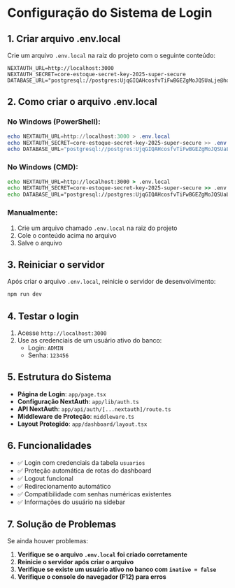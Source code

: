 # Configuração do Sistema de Login

## 1. Criar arquivo .env.local

Crie um arquivo `.env.local` na raiz do projeto com o seguinte conteúdo:

```env
NEXTAUTH_URL=http://localhost:3000
NEXTAUTH_SECRET=core-estoque-secret-key-2025-super-secure
DATABASE_URL="postgresql://postgres:UjqGIQAHcosfvTiFwBGEZgMoJQSUaLje@hopper.proxy.rlwy.net:54004/railway"
```

## 2. Como criar o arquivo .env.local

### No Windows (PowerShell):
```powershell
echo NEXTAUTH_URL=http://localhost:3000 > .env.local
echo NEXTAUTH_SECRET=core-estoque-secret-key-2025-super-secure >> .env.local
echo DATABASE_URL="postgresql://postgres:UjqGIQAHcosfvTiFwBGEZgMoJQSUaLje@hopper.proxy.rlwy.net:54004/railway" >> .env.local
```

### No Windows (CMD):
```cmd
echo NEXTAUTH_URL=http://localhost:3000 > .env.local
echo NEXTAUTH_SECRET=core-estoque-secret-key-2025-super-secure >> .env.local
echo DATABASE_URL="postgresql://postgres:UjqGIQAHcosfvTiFwBGEZgMoJQSUaLje@hopper.proxy.rlwy.net:54004/railway" >> .env.local
```

### Manualmente:
1. Crie um arquivo chamado `.env.local` na raiz do projeto
2. Cole o conteúdo acima no arquivo
3. Salve o arquivo

## 3. Reiniciar o servidor

Após criar o arquivo `.env.local`, reinicie o servidor de desenvolvimento:

```bash
npm run dev
```

## 4. Testar o login

1. Acesse `http://localhost:3000`
2. Use as credenciais de um usuário ativo do banco:
   - Login: `ADMIN`
   - Senha: `123456`

## 5. Estrutura do Sistema

- **Página de Login**: `app/page.tsx`
- **Configuração NextAuth**: `app/lib/auth.ts`
- **API NextAuth**: `app/api/auth/[...nextauth]/route.ts`
- **Middleware de Proteção**: `middleware.ts`
- **Layout Protegido**: `app/dashboard/layout.tsx`

## 6. Funcionalidades

- ✅ Login com credenciais da tabela `usuarios`
- ✅ Proteção automática de rotas do dashboard
- ✅ Logout funcional
- ✅ Redirecionamento automático
- ✅ Compatibilidade com senhas numéricas existentes
- ✅ Informações do usuário na sidebar

## 7. Solução de Problemas

Se ainda houver problemas:

1. **Verifique se o arquivo `.env.local` foi criado corretamente**
2. **Reinicie o servidor após criar o arquivo**
3. **Verifique se existe um usuário ativo no banco com `inativo = false`**
4. **Verifique o console do navegador (F12) para erros**
